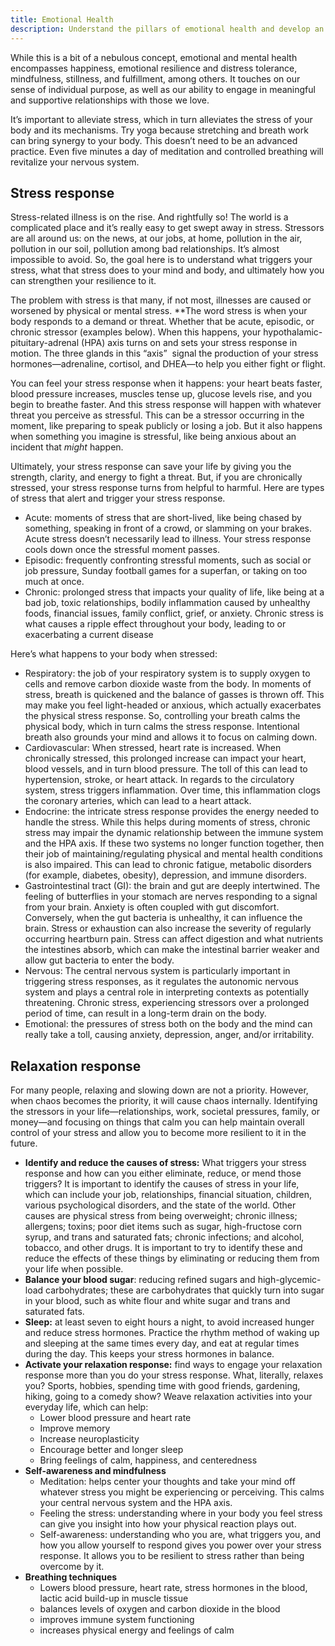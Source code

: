 ```yaml
---
title: Emotional Health
description: Understand the pillars of emotional health and develop an emotional health toolbox
---
```


While this is a bit of a nebulous concept, emotional and mental health encompasses happiness, emotional resilience and distress tolerance, mindfulness, stillness, and fulfillment, among others. It touches on our sense of individual purpose, as well as our ability to engage in meaningful and supportive relationships with those we love.

It’s important to alleviate stress, which in turn alleviates the stress of your body and its mechanisms. Try yoga because stretching and breath work can bring synergy to your body. This doesn’t need to be an advanced practice. Even five minutes a day of meditation and controlled breathing will revitalize your nervous system.

## **Stress response**

Stress-related illness is on the rise. And rightfully so! The world is a complicated place and it’s really easy to get swept away in stress. Stressors are all around us: on the news, at our jobs, at home, pollution in the air, pollution in our soil, pollution among bad relationships. It’s almost impossible to avoid. So, the goal here is to understand what triggers your stress, what that stress does to your mind and body, and ultimately how you can strengthen your resilience to it.

The problem with stress is that many, if not most, illnesses are caused or worsened by physical or mental stress. \*\*The word stress is when your body responds to a demand or threat. Whether that be acute, episodic, or chronic stressor (examples below). When this happens, your hypothalamic-pituitary-adrenal (HPA) axis turns on and sets your stress response in motion. The three glands in this “axis”  signal the production of your stress hormones—adrenaline, cortisol, and DHEA—to help you either fight or flight.

You can feel your stress response when it happens: your heart beats faster, blood pressure increases, muscles tense up, glucose levels rise, and you begin to breathe faster. And this stress response will happen with whatever threat you perceive as stressful. This can be a stressor occurring in the moment, like preparing to speak publicly or losing a job. But it also happens when something you imagine is stressful, like being anxious about an incident that _might_ happen.

Ultimately, your stress response can save your life by giving you the strength, clarity, and energy to fight a threat. But, if you are chronically stressed, your stress response turns from helpful to harmful. Here are types of stress that alert and trigger your stress response.

- Acute: moments of stress that are short-lived, like being chased by something, speaking in front of a crowd, or slamming on your brakes. Acute stress doesn’t necessarily lead to illness. Your stress response cools down once the stressful moment passes.
- Episodic: frequently confronting stressful moments, such as social or job pressure, Sunday football games for a superfan, or taking on too much at once.
- Chronic: prolonged stress that impacts your quality of life, like being at a bad job, toxic relationships, bodily inflammation caused by unhealthy foods, financial issues, family conflict, grief, or anxiety. Chronic stress is what causes a ripple effect throughout your body, leading to or exacerbating a current disease

Here’s what happens to your body when stressed:

- Respiratory: the job of your respiratory system is to supply oxygen to cells and remove carbon dioxide waste from the body. In moments of stress, breath is quickened and the balance of gasses is thrown off. This may make you feel light-headed or anxious, which actually exacerbates the physical stress response. So, controlling your breath calms the physical body, which in turn calms the stress response. Intentional breath also grounds your mind and allows it to focus on calming down.
- Cardiovascular: When stressed, heart rate is increased. When chronically stressed, this prolonged increase can impact your heart, blood vessels, and in turn blood pressure. The toll of this can lead to hypertension, stroke, or heart attack. In regards to the circulatory system, stress triggers inflammation. Over time, this inflammation clogs the coronary arteries, which can lead to a heart attack.
- Endocrine: the intricate stress response provides the energy needed to handle the stress. While this helps during moments of stress, chronic stress may impair the dynamic relationship between the immune system and the HPA axis. If these two systems no longer function together, then their job of maintaining/regulating physical and mental health conditions is also impaired. This can lead to chronic fatigue, metabolic disorders (for example, diabetes, obesity), depression, and immune disorders.
- Gastrointestinal tract (GI): the brain and gut are deeply intertwined. The feeling of butterflies in your stomach are nerves responding to a signal from your brain. Anxiety is often coupled with gut discomfort. Conversely, when the gut bacteria is unhealthy, it can influence the brain. Stress or exhaustion can also increase the severity of regularly occurring heartburn pain. Stress can affect digestion and what nutrients the intestines absorb, which can make the intestinal barrier weaker and allow gut bacteria to enter the body.
- Nervous: The central nervous system is particularly important in triggering stress responses, as it regulates the autonomic nervous system and plays a central role in interpreting contexts as potentially threatening. Chronic stress, experiencing stressors over a prolonged period of time, can result in a long-term drain on the body.
- Emotional: the pressures of stress both on the body and the mind can really take a toll, causing anxiety, depression, anger, and/or irritability.

## **Relaxation response**

For many people, relaxing and slowing down are not a priority. However, when chaos becomes the priority, it will cause chaos internally. Identifying the stressors in your life—relationships, work, societal pressures, family, or money—and focusing on things that calm you can help maintain overall control of your stress and allow you to become more resilient to it in the future.

- **Identify and reduce the causes of stress:** What triggers your stress response and how can you either eliminate, reduce, or mend those triggers? It is important to identify the causes of stress in your life, which can include your job, relationships, financial situation, children, various psychological disorders, and the state of the world. Other causes are physical stress from being overweight; chronic illness; allergens; toxins; poor diet items such as sugar, high-fructose corn syrup, and trans and saturated fats; chronic infections; and alcohol, tobacco, and other drugs. It is important to try to identify these and reduce the effects of these things by eliminating or reducing them from your life when possible.
- **Balance your blood sugar**: reducing refined sugars and high-glycemic-load carbohydrates; these are carbohydrates that quickly turn into sugar in your blood, such as white flour and white sugar and trans and saturated fats.
- **Sleep:** at least seven to eight hours a night, to avoid increased hunger and reduce stress hormones. Practice the rhythm method of waking up and sleeping at the same times every day, and eat at regular times during the day. This keeps your stress hormones in balance.
- **Activate your relaxation response:** find ways to engage your relaxation response more than you do your stress response. What, literally, relaxes you? Sports, hobbies, spending time with good friends, gardening, hiking, going to a comedy show? Weave relaxation activities into your everyday life, which can help:
  - Lower blood pressure and heart rate
  - Improve memory
  - Increase neuroplasticity
  - Encourage better and longer sleep
  - Bring feelings of calm, happiness, and centeredness
- **Self-awareness and mindfulness**
  - Meditation: helps center your thoughts and take your mind off whatever stress you might be experiencing or perceiving. This calms your central nervous system and the HPA axis.
  - Feeling the stress: understanding where in your body you feel stress can give you insight into how your physical reaction plays out.
  - Self-awareness: understanding who you are, what triggers you, and how you allow yourself to respond gives you power over your stress response. It allows you to be resilient to stress rather than being overcome by it.
- **Breathing techniques**
  - Lowers blood pressure, heart rate, stress hormones in the blood, lactic acid build-up in muscle tissue
  - balances levels of oxygen and carbon dioxide in the blood
  - improves immune system functioning
  - increases physical energy and feelings of calm
